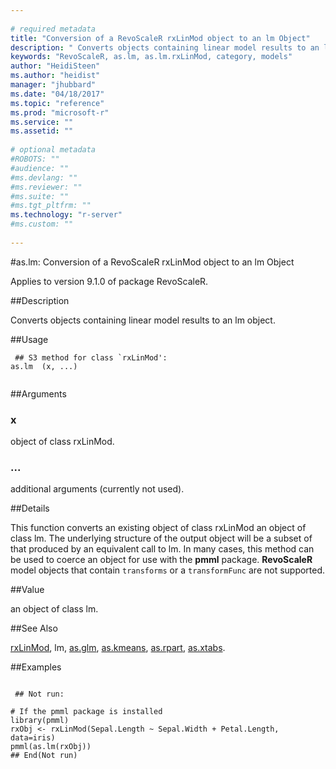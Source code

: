```yaml
--- 
 
# required metadata 
title: "Conversion of a RevoScaleR rxLinMod object to an lm Object" 
description: " Converts objects containing linear model results to an lm object. " 
keywords: "RevoScaleR, as.lm, as.lm.rxLinMod, category, models" 
author: "HeidiSteen"
ms.author: "heidist" 
manager: "jhubbard" 
ms.date: "04/18/2017" 
ms.topic: "reference" 
ms.prod: "microsoft-r" 
ms.service: "" 
ms.assetid: "" 
 
# optional metadata 
#ROBOTS: "" 
#audience: "" 
#ms.devlang: "" 
#ms.reviewer: "" 
#ms.suite: "" 
#ms.tgt_pltfrm: "" 
ms.technology: "r-server" 
#ms.custom: "" 
 
--- 
```

 
 
 
 #as.lm: Conversion of a RevoScaleR rxLinMod object to an lm Object

 Applies to version 9.1.0 of package RevoScaleR.
 
 ##Description
 
Converts objects containing linear model results to an lm object.
 
 
 ##Usage

```   
 ## S3 method for class `rxLinMod':
as.lm  (x, ...)
 
```
 
 ##Arguments

   
    
 ### x
 object of class rxLinMod. 
  
    
 ###  ...
 additional arguments (currently not used). 
  
 
 
 
 ##Details
 
This function converts an existing object of class rxLinMod an object of
class lm.
The underlying structure of the output object will be a subset of that produced by an equivalent call to
lm. In many cases, this method can be used to coerce an object
for use with the **pmml** package.  **RevoScaleR** model objects that contain
`transforms` or a `transformFunc` are not supported.
 
 
 
 ##Value
 
an object of class lm.
 
 

 
 
 
 ##See Also
 
[rxLinMod](rxlinmod.md),
lm,
[as.glm](as.glm.md),
[as.kmeans](as.kmeans.md),
[as.rpart](as.rpart.md),
[as.xtabs](as.xtabs.md).
   
 
 ##Examples

 ```
   
  ## Not run:
 
# If the pmml package is installed 
library(pmml)
rxObj <- rxLinMod(Sepal.Length ~ Sepal.Width + Petal.Length, data=iris)
pmml(as.lm(rxObj))
 ## End(Not run) 
  
 
```
 
 
 
 
